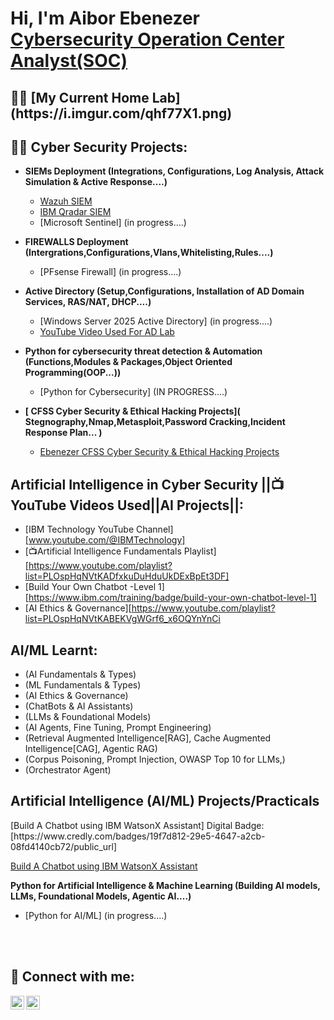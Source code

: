 <h1>Hi, I'm Aibor Ebenezer <br/> <a href="https://www.linkedin.com/in/ebenezer-aibor-454257225">Cybersecurity Operation Center Analyst(SOC)</a>

<h2>👨‍💻 [My Current Home Lab] (https://i.imgur.com/qhf77X1.png)</h2>

<h2>👨‍💻 Cyber Security Projects:</h2>

- <b>SIEMs Deployment (Integrations, Configurations, Log Analysis, Attack Simulation & Active Response....)</b>
  - [Wazuh SIEM ](https://github.com/EeBbEeNn/Wazuh-SIEM-LAB)
  - [IBM Qradar SIEM](https://github.com/EeBbEeNn/IBM-Qradar-CE-/tree/main)
  - [Microsoft Sentinel] (in progress....)
 
- <b>FIREWALLS Deployment (Intergrations,Configurations,Vlans,Whitelisting,Rules....)</b>
  - [PFsense Firewall] (in progress....)
 
- <b>Active Directory (Setup,Configurations, Installation of AD Domain Services, RAS/NAT, DHCP....)</b>
  - [Windows Server 2025 Active Directory] (in progress....)
  - [YouTube Video Used For AD Lab](https://youtu.be/MHsI8hJmggI?si=AfHeTYIlmSp6Q0VO)
 
- <b>Python for cybersecurity threat detection & Automation (Functions,Modules & Packages,Object Oriented Programming(OOP...))</b>
  - [Python for Cybersecurity] (IN PROGRESS....)

- <b>[ CFSS Cyber Security & Ethical Hacking Projects]( Stegnography,Nmap,Metasploit,Password Cracking,Incident Response Plan... )</b>
   - [Ebenezer CFSS Cyber Security & Ethical Hacking Projects](https://docs.google.com/document/d/1xZXMpvTM2Njc-i0n90gyS0P0-eO0On5w9BvkFAiA5xI/edit?usp=drive_link) 

<h2> Artificial Intelligence in Cyber Security ||📺YouTube Videos Used||AI Projects||:</h2>

- [IBM Technology YouTube Channel] [www.youtube.com/@IBMTechnology]
- [📺Artificial Intelligence Fundamentals Playlist] [https://www.youtube.com/playlist?list=PLOspHqNVtKADfxkuDuHduUkDExBpEt3DF]
- [Build Your Own Chatbot -Level 1][https://www.ibm.com/training/badge/build-your-own-chatbot-level-1]
- [AI Ethics & Governance][https://www.youtube.com/playlist?list=PLOspHqNVtKABEKVgWGrf6_x6OQYnYnCi


<h2>AI/ML Learnt:</h2>

  - (AI Fundamentals & Types)
  - (ML Fundamentals & Types)
  - (AI Ethics & Governance)
  - (ChatBots & AI Assistants)
  - (LLMs & Foundational Models)
  - (AI Agents, Fine Tuning, Prompt Engineering)
  - (Retrieval Augmented Intelligence[RAG], Cache Augmented Intelligence[CAG], Agentic RAG)
  - (Corpus Poisoning, Prompt Injection, OWASP Top 10 for LLMs,)
  - (Orchestrator Agent)

<h2> Artificial Intelligence (AI/ML) Projects/Practicals </h2>
[Build A Chatbot using IBM WatsonX Assistant] Digital Badge:[https://www.credly.com/badges/19f7d812-29e5-4647-a2cb-08fd4140cb72/public_url]



[Build A Chatbot using IBM WatsonX Assistant](https://github.com/EeBbEeNn/IBM-Build-Your-Own-ChatBot-Course-Lab)


<b>Python for Artificial Intelligence & Machine Learning (Building AI models, LLMs, Foundational Models, Agentic AI....)</b>
  - [Python for AI/ML] (in progress....)
    
<br></br>

<h2> 🤳 Connect with me:</h2>


[<img align="left" alt="Ebenezer_A_U | Twitter" width="22px" src="https://cdn.jsdelivr.net/npm/simple-icons@v3/icons/twitter.svg" />][twitter]
[<img align="left" alt="Ebenezer-Aibor| LinkedIn" width="22px" src="https://cdn.jsdelivr.net/npm/simple-icons@v3/icons/linkedin.svg" />][linkedin]


[twitter]: https://x.com/Ebenezer_A_U
[linkedin]:https://www.linkedin.com/in/ebenezer-aibor-454257225/

